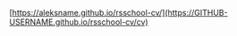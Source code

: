 <!-- https://github.com/aleksname/rsschool-cv/blob/gh-pages/cv.md -->
[https://aleksname.github.io/rsschool-cv/](https://GITHUB-USERNAME.github.io/rsschool-cv/cv)
